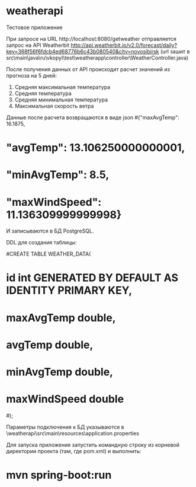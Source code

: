 # weatherapi

Тестовое приложение

При запросе на URL http://localhost:8080/getweather отправляется запрос на API Weatherbit
http://api.weatherbit.io/v2.0/forecast/daily?key=368f56f6fdcb4ed68776b6c43b080540&city=novosibirsk
(url зашит в src\main\java\ru\vkopyl\test\weatherapp\controller\WeatherController.java)

После получения данных от API происходит расчет значений из прогноза на 5 дней:
1) Средняя максимальная температура
2) Средняя температура
3) Средняя минимальная температура
4) Максимальная скорость ветра

Данные после расчета возвращаются в виде json
#{"maxAvgTemp": 16.1875,
# "avgTemp": 13.106250000000001,
# "minAvgTemp": 8.5,
# "maxWindSpeed": 11.136309999999998}

И записываются в БД PostgreSQL.

DDL для создания таблицы: 

#CREATE TABLE WEATHER_DATA(	
#	id int GENERATED BY DEFAULT AS IDENTITY PRIMARY KEY,
#	maxAvgTemp double,
#	avgTemp double,
#	minAvgTemp double,
#	maxWindSpeed double
#);

Параметры подключения к БД указываются в \weatherapi\src\main\resources\application.properties

Для запуска приложения запустить командную строку из корневой директории проекта (там, где pom.xml) и выполнить:

# mvn spring-boot:run
